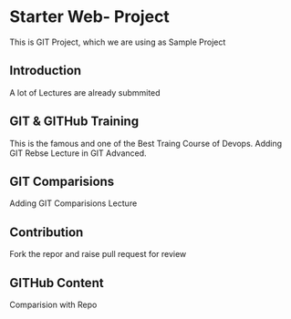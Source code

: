 # Starter Web- Project
This is GIT Project, which we are using as Sample Project

## Introduction
A lot of Lectures are already submmited

## GIT & GITHub Training
This is the famous and one of the Best Traing Course of Devops.
Adding GIT Rebse Lecture in GIT Advanced.

## GIT Comparisions 
Adding GIT Comparisions Lecture

## Contribution
Fork the repor and raise pull request for review

## GITHub Content
Comparision with Repo